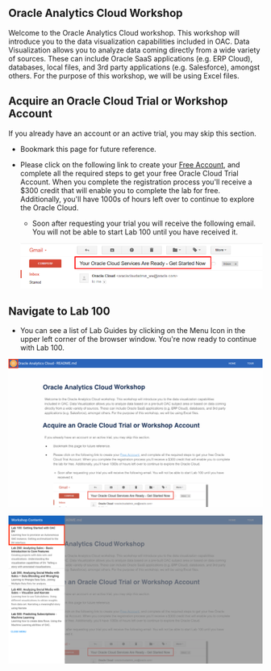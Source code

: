## Oracle Analytics Cloud Workshop

Welcome to the Oracle Analytics Cloud workshop. This workshop will introduce you to the data visualization capabilities included in OAC. Data Visualization allows you to analyze data coming directly from a wide variety of sources. These can include Oracle SaaS applications (e.g. ERP Cloud), databases, local files, and 3rd party applications (e.g. Salesforce), amongst others. For the purpose of this workshop, we will be using Excel files.

## Acquire an Oracle Cloud Trial or Workshop Account

If you already have an account or an active trial, you may skip this section.

- Bookmark this page for future reference.

- Please click on the following link to create your [Free Account](https://myservices.us.oraclecloud.com/mycloud/signup?language=en&sourceType=:ex:tb:::RC_NAMK180919P00028:OAC_HOL&SC=:ex:tb:::RC_NAMK180919P00028:OAC_HOL&pcode=NAMK180919P00028), and complete all the required steps to get your free Oracle Cloud Trial Account. When you complete the registration process you'll receive a $300 credit that will enable you to complete the lab for free. Additionally, you'll have 1000s of hours left over to continue to explore the Oracle Cloud.
    - Soon after requesting your trial you will receive the following email. You will not be able to start Lab 100 until you have received it.

    ![](images/introduction/img_intro_1_1.png)

## Navigate to Lab 100

- You can see a list of Lab Guides by clicking on the Menu Icon in the upper left corner of the browser window. You're now ready to continue with Lab 100.

![](images/introduction/img_intro_2_1.png)


![](images/introduction/img_intro_2_2.png)